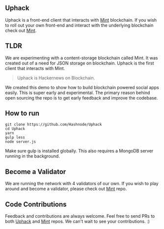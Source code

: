 ## Uphack

Uphack is a front-end client that interacts with [Mint](https://github.com/Hashnode/mint) blockchain. If you wish to roll out your own front-end and interact with the underlying blockchain check out [Mint](https://github.com/Hashnode/mint).

## TLDR

We are experimenting with a content-storage blockchain called Mint. It was created out of a need for JSON storage on blockchain. Uphack is the first client that interacts with Mint. 

> Uphack is Hackernews on Blockchain.

We created this demo to show how to build blockchain powered social apps easily. This is super early and experimental. The primary reason behind open sourcing the repo is to get early feedback and improve the codebase.

## How to run

```
git clone https://github.com/Hashnode/Uphack
cd Uphack
yarn
gulp less
node server.js
```
Make sure gulp is installed globally. This also requires a MongoDB server running in the background. 

## Become a Validator

We are running the network with 4 validators of our own. If you wish to play around and become a validator, please check out [Mint](https://github.com/Hashnode/mint) repo.

## Code Contributions

Feedback and contributions are always welcome. Feel free to send PRs to both [Uphack](https://github.com/Hashnode/Uphack) and [Mint](https://github.com/Hashnode/mint) repos. We can't wait to see your contributions. :)
